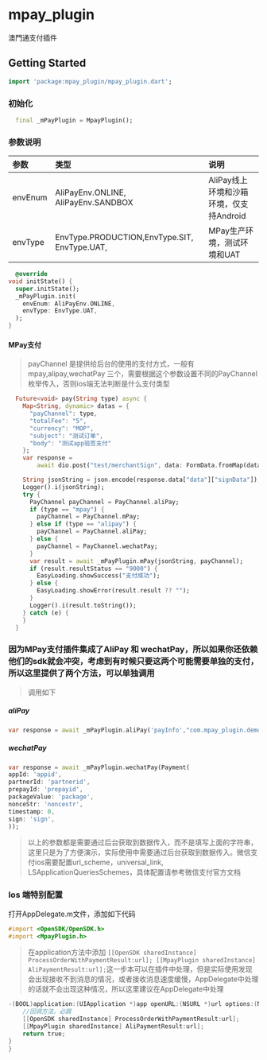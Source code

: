 # mpay_plugin

澳門通支付插件

## Getting Started

```dart
import 'package:mpay_plugin/mpay_plugin.dart';
```

### 初始化
```dart
  final _mPayPlugin = MpayPlugin();
```

### 参数说明 

| 参数 | 类型                                           | 说明                         |
| :-----|:---------------------------------------------|:---------------------------|
| envEnum | AliPayEnv.ONLINE, AliPayEnv.SANDBOX          | AliPay线上环境和沙箱环境，仅支持Android |
| envType | EnvType.PRODUCTION,EnvType.SIT, EnvType.UAT, | MPay生产环境，测试环境和UAT          |


```dart
  @override
void initState() {
  super.initState();
  _mPayPlugin.init(
    envEnum: AliPayEnv.ONLINE,
    envType: EnvType.UAT,
  );
}
```

#### MPay支付
> payChannel 是提供给后台的使用的支付方式，一般有 mpay,alipay,wechatPay 三个，需要根据这个参数设置不同的PayChannel 枚举传入，否则ios端无法判断是什么支付类型
```dart
  Future<void> pay(String type) async {
    Map<String, dynamic> datas = {
      "payChannel": type,
      "totalFee": "5",
      "currency": "MOP",
      "subject": "测试订单",
      "body": "测试app验签支付"
    };
    var response =
        await dio.post("test/merchantSign", data: FormData.fromMap(datas));

    String jsonString = json.encode(response.data["data"]["signData"]);
    Logger().i(jsonString);
    try {
      PayChannel payChannel = PayChannel.aliPay;
      if (type == "mpay") {
        payChannel = PayChannel.mPay;
      } else if (type == "alipay") {
        payChannel = PayChannel.aliPay;
      } else {
        payChannel = PayChannel.wechatPay;
      }
      var result = await _mPayPlugin.mPay(jsonString, payChannel);
      if (result.resultStatus == "9000") {
        EasyLoading.showSuccess("支付成功");
      } else {
        EasyLoading.showError(result.result ?? "");
      }
      Logger().i(result.toString());
    } catch (e) {
    }
  }
```

### 因为MPay支付插件集成了AliPay 和 wechatPay，所以如果你还依赖他们的sdk就会冲突，考虑到有时候只要这两个可能需要单独的支付，所以这里提供了两个方法，可以单独调用
> 调用如下
##### aliPay
```dart
var response = await _mPayPlugin.aliPay('payInfo',"com.mpay_plugin.demo"), // payInfo是请求后台返回来的支付字符串，com.mpay_plugin.demo是shceme ios端需要，并且需要在info.plist中配置 URL Types
```

##### wechatPay
```dart
var response = await _mPayPlugin.wechatPay(Payment(
appId: 'appid',
partnerId: 'partnerid',
prepayId: 'prepayid',
packageValue: 'package',
nonceStr: 'noncestr',
timestamp: 0,
sign: 'sign',
));
```
> 以上的参数都是需要通过后台获取到数据传入，而不是填写上面的字符串，这里只是为了方便演示，实际使用中需要通过后台获取到数据传入。微信支付ios需要配置url_scheme，universal_link, LSApplicationQueriesSchemes，具体配置请参考微信支付官方文档

### Ios 端特别配置

打开AppDelegate.m文件，添加如下代码
```objectivec
#import <OpenSDK/OpenSDK.h>
#import <MpayPlugin.h>
```
> 在application方法中添加 `[[OpenSDK sharedInstance] ProcessOrderWithPaymentResult:url];
[[MpayPlugin sharedInstance] AliPaymentResult:url];`这一步本可以在插件中处理，但是实际使用发现会出现接收不到消息的情况，或者接收消息速度缓慢，AppDelegate中处理的话就不会出现这种情况，所以这里建议在AppDelegate中处理
```objectivec
-(BOOL)application:(UIApplication *)app openURL:(NSURL *)url options:(NSDictionary<UIApplicationOpenURLOptionsKey,id> *)options{
    //回调方法，必調
    [[OpenSDK sharedInstance] ProcessOrderWithPaymentResult:url];
    [[MpayPlugin sharedInstance] AliPaymentResult:url];
    return true;
}
}
